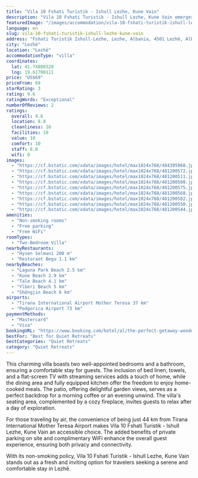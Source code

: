 ```yaml
---
title: "Vila 10 Fshati Turistik - Ishull Lezhe, Kune Vain"
description: "Vila 10 Fshati Turistik - Ishull Lezhe, Kune Vain emerges as a serene retreat in the heart of Lezhë, offering a blend of comfort and convenience for travelers seeking a peaceful getaway."
featuredImage: "/images/accommodation/vila-10-fshati-turistik-ishull-lezhe-kune-vain-484395968.jpg"
language: en
slug: vila-10-fshati-turistik-ishull-lezhe-kune-vain
address: "Fshati Turistik Ishull-Lezhe, Lezhe, Albania, 4501 Lezhë, Albania"
city: "Lezhë"
location: "Lezhë"
accommodationType: "villa"
coordinates:
  lat: 41.74880328
  lng: 19.61700111
price: "US$69"
priceFrom: 69
starRating: 3
rating: 9.6
ratingWords: "Exceptional"
numberOfReviews: 2
ratings:
  overall: 9.6
  location: 8.8
  cleanliness: 10
  facilities: 10
  value: 10
  comfort: 10
  staff: 8.8
  wifi: 0
images:
  - "https://cf.bstatic.com/xdata/images/hotel/max1024x768/484395968.jpg?k=8b66819df13c2e758ddeb17566afe9f3197ea4a461e0a2d7d67aa96a7647dc50&o=&hp=1"
  - "https://cf.bstatic.com/xdata/images/hotel/max1024x768/481200572.jpg?k=1c6b5f8163900adc475bd4b56a457bcf0206364a4c0b72607d32ef7032cb1c89&o=&hp=1"
  - "https://cf.bstatic.com/xdata/images/hotel/max1024x768/481200511.jpg?k=bcc47bfdcf4f010d95693a026c70e01e2846996b7c5bab7a2461cd656509677c&o=&hp=1"
  - "https://cf.bstatic.com/xdata/images/hotel/max1024x768/481200580.jpg?k=2b7d94eaa45e7f35a5361d9ec5e0a4949aa3cc1af5c5484a4ecde0f0e6570be7&o=&hp=1"
  - "https://cf.bstatic.com/xdata/images/hotel/max1024x768/481200575.jpg?k=cb96c468cb828e7b2fc7510781d155cc45d396dc7f49ccac17bf43c7ecb15d08&o=&hp=1"
  - "https://cf.bstatic.com/xdata/images/hotel/max1024x768/481200568.jpg?k=704dd563f88e1218784b15d0cdf81e11e0eabed24d448b598f057e82a2f01348&o=&hp=1"
  - "https://cf.bstatic.com/xdata/images/hotel/max1024x768/481200582.jpg?k=f2ba7d0f8dbba74697705fe83d9ba61f76748c6a9d2836de2b650276903601ce&o=&hp=1"
  - "https://cf.bstatic.com/xdata/images/hotel/max1024x768/481200550.jpg?k=c6ac80c297c5f29b65a485003274e703f0f59909cd25191478a31ad67b59024c&o=&hp=1"
  - "https://cf.bstatic.com/xdata/images/hotel/max1024x768/481200544.jpg?k=c4ccf1bd7f14953ba2a899783c32e48572a46326a3a4046a4fd9c5a74a63d6f6&o=&hp=1"
amenities:
  - "Non-smoking rooms"
  - "Free parking"
  - "Free WiFi"
roomTypes:
  - "Two-Bedroom Villa"
nearbyRestaurants:
  - "Hysen Selmani 200 m"
  - "Restorant Begu 1.1 km"
nearbyBeaches:
  - "Laguna Park Beach 2.5 km"
  - "Kune Beach 2.9 km"
  - "Tale Beach 4.1 km"
  - "Ylberi Beach 5 km"
  - "Shëngjin Beach 6 km"
airports:
  - "Tirana International Airport Mother Teresa 37 km"
  - "Podgorica Airport 73 km"
paymentMethods:
  - "Mastercard"
  - "Visa"
bookingURL: "https://www.booking.com/hotel/al/the-perfect-getaway-wooden-villa.en-gb.html?aid=8035640"
bestFor: "Best for Quiet Retreats"
bestCategories: "Quiet Retreats"
category: "Quiet Retreats"
---
```


This charming villa boasts two well-appointed bedrooms and a bathroom, ensuring a comfortable stay for guests. The inclusion of bed linen, towels, and a flat-screen TV with streaming services adds a touch of home, while the dining area and fully equipped kitchen offer the freedom to enjoy home-cooked meals. The patio, offering delightful garden views, serves as a perfect backdrop for a morning coffee or an evening unwind. The villa's seating area, complemented by a cozy fireplace, invites guests to relax after a day of exploration.

For those traveling by air, the convenience of being just 44 km from Tirana International Mother Teresa Airport makes Vila 10 Fshati Turistik - Ishull Lezhe, Kune Vain an accessible choice. The added benefits of private parking on site and complimentary WiFi enhance the overall guest experience, ensuring both privacy and connectivity.

With its non-smoking policy, Vila 10 Fshati Turistik - Ishull Lezhe, Kune Vain stands out as a fresh and inviting option for travelers seeking a serene and comfortable stay in Lezhë.